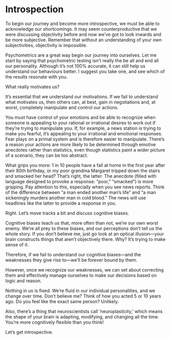 ﻿# Introspection


To begin our journey and become more introspective, we must be able to acknowledge our shortcomings. It may seem counterproductive that we were discussing objectivity before and now we’ve got to look inwards and be more subjective. Remember that without an understanding of your own subjectivities, objectivity is impossible.

Psychometrics are a great way begin our journey into ourselves. Let me start by saying that psychometric testing isn’t really the be all and end all our personality. Although it’s not 100% accurate, it can still help us understand our behaviours better. I suggest you take one, and see which of the results resonate with you.


What really motivates us? 

It’s essential that we understand our motivations. If we fail to understand what motivates us, then others can, at best, gain in negotiations and, at worst, completely manipulate and control our actions.

You must have control of your emotions and be able to recognize when someone is appealing to your rational or irrational desires to work out if they’re trying to manipulate you. If, for example, a news station is trying to make you fearful, it’s appealing to your irrational and emotional responses. Fear plays on a primal system and is therefore easier to manipulate. There’s a reason your actions are more likely to be determined through emotive anecdotes rather than statistics, even though statistics paint a wider picture of a scenario, they can be too abstract. 

What grips you more: 1 in 10 people have a fall at home in the first year after their 80th birthday, or my poor grandma Margaret tripped down the stairs and smacked her head? That’s right, the latter. The anecdote (filled with language designed to provoke a response: “poor,” “smacked”) is more gripping. Pay attention to this, especially when you see news reports. Think of the difference between “a man ended another man’s life” and “a man sickeningly murders another man in cold blood.” The news will use headlines like the latter to provide a response in you.

Right. Let’s move tracks a bit and discuss cognitive biases. 

Cognitive biases teach us that, more often than not, we’re our own worst enemy. We’re all prey to these biases, and our perceptions don’t tell us the whole story. If you don’t believe me, just go look at an optical illusion—your brain constructs things that aren’t objectively there. Why? It’s trying to make sense of it. 

Therefore, if we fail to understand our cognitive biases—and the weaknesses they give rise to—we’ll be forever bound by them.

However, once we recognize our weaknesses, we can set about correcting them and effectively manage ourselves to make our decisions based on logic and reason. 

Nothing in us is fixed. We’re fluid in our individual personalities, and we change over time. Don’t believe me? Think of how you acted 5 or 10 years ago. Do you feel like the exact same person? Unlikely. 

Also, there’s a thing that neuroscientists call ‘neuroplasticity,’ which means the shape of your brain is adapting, modifying, and changing all the time. You’re more cognitively flexible than you think!

Let’s get introspective. 
